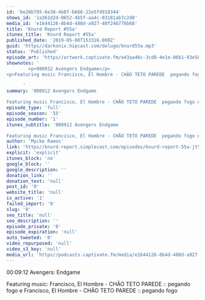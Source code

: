 ```yaml
---
id: 'be28b705-6e38-4b8f-b666-22e5f4918344'
shows_id: '1a361d2d-0652-4b5f-aa4c-03181ab7c2d8'
media_id: 'e1644126-8b4d-488d-a927-40f246778b68'
title: 'Knurd Report #55a'
itunes_title: 'Knurd Report #55a'
published_date: '2019-05-08T153316.000Z'
guid: 'https//darkonix.hipcast.com/deluge/knurd55a.mp3'
status: 'Published'
episode_art: 'https//artwork.captivate.fm/e43aa46c-3cd8-4e1e-86b1-93e5863c4080/1000-itunes-1582315387.jpg'
shownotes: '
        <p>000912 Avengers Endgame</p>
<p>Featuring music Francisco, El Hombre - CHÃO TETO PAREDE  pegando fogo e Francisco, El Hombre - CHÃO TETO PAREDE  pegando fogo</p>

      '
summary: '000912 Avengers Endgame

Featuring music Francisco, El Hombre - CHÃO TETO PAREDE  pegando fogo e Francisco, El Hombre - CHÃO TETO PAREDE  pegando fogo'
episode_type: 'full'
episode_season: '55'
episode_number: '1'
itunes_subtitle: '000912 Avengers Endgame

Featuring music Francisco, El Hombre - CHÃO TETO PAREDE  pegando fogo e Francisco, El Hombre - CHÃO TETO PAREDE  pegando fogo'
author: 'Mycke Ramos'
link: 'https//knurd-report.simplecast.com/episodes/knurd-report-55a-jt5rst77'
explicit: 'explicit'
itunes_block: 'no'
google_block: ''
google_description: ''
donation_link: ''
donation_text: 'null'
post_id: '0'
website_title: 'null'
is_active: '1'
failed_import: '0'
slug: '0'
seo_title: 'null'
seo_description: ''
episode_private: '0'
episode_expiration: 'null'
auto_tweeted: '0'
video_repurposed: 'null'
video_s3_key: 'null'
media_url: 'https//podcasts.captivate.fm/media/e1644126-8b4d-488d-a927-40f246778b68/knurd55a_tc.mp3'
---
```

00:09:12 Avengers: Endgame

Featuring music: Francisco, El Hombre - CHÃO TETO PAREDE :: pegando fogo e Francisco, El Hombre - CHÃO TETO PAREDE :: pegando fogo